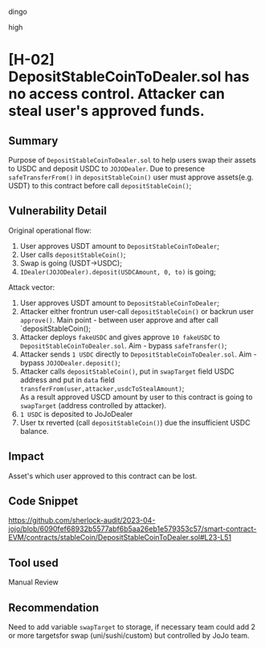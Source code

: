 dingo

high

# [H-02] DepositStableCoinToDealer.sol has no access control. Attacker can steal user's approved funds.

## Summary
Purpose of `DepositStableCoinToDealer.sol` to help users swap their assets to USDC and deposit USDC to `JOJODealer`.
Due to presence `safeTransferFrom()` in `depositStableCoin()` user must approve assets(e.g. USDT) to this contract before call `depositStableCoin()`;



## Vulnerability Detail
Original operational flow:
1) User approves USDT amount to `DepositStableCoinToDealer`;
2) User calls `depositStableCoin()`;
3) Swap is going (USDT->USDC);
4) `IDealer(JOJODealer).deposit(USDCAmount, 0, to)` is going;

Attack vector:
1) User approves USDT amount to `DepositStableCoinToDealer`;
2) Attacker either frontrun user-call `depositStableCoin()` or backrun user `approve()`. Main point - between user approve and after call  `depositStableCoin();
3) Attacker deploys `fakeUSDC` and gives approve `10 fakeUSDC` to `DepositStableCoinToDealer.sol`. Aim - bypass `safeTransfer()`;
4) Attacker sends `1 USDC`  directly to `DepositStableCoinToDealer.sol`. Aim - bypass `JOJODealer.deposit()`;
5) Attacker calls `depositStableCoin()`, put in `swapTarget`  field USDC address and put in `data` field `transferFrom(user,attacker,usdcToStealAmount)`;  
As a result approved USCD amount by user to this contract is going to `swapTarget` (address controlled by attacker).
6) `1 USDC` is deposited to JoJoDealer
7) User tx reverted (call `depositStableCoin()`) due the insufficient USDC balance. 

## Impact
Asset's which user approved to this contract can be lost.

## Code Snippet
https://github.com/sherlock-audit/2023-04-jojo/blob/6090fef68932b5577abf6b5aa26eb1e579353c57/smart-contract-EVM/contracts/stableCoin/DepositStableCoinToDealer.sol#L23-L51

## Tool used
Manual Review

## Recommendation
Need  to add variable  `swapTarget` to storage, if necessary team could add 2 or more targetsfor swap (uni/sushi/custom) but controlled by JoJo team.